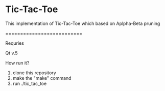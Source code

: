 <h1>Tic-Tac-Toe</h1>

<p>This implementation of Tic-Tac-Toe which based on Aplpha-Beta pruning</p>


==========================

<p>Requries</p>
    Qt v.5

How run it?

1. clone this repository
2. make the "make" command
3. run ./tic_tac_toe



